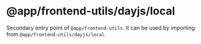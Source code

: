 # @app/frontend-utils/dayjs/local

Secondary entry point of `@app/frontend-utils`. It can be used by importing from `@app/frontend-utils/dayjs/local`.
